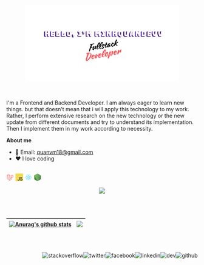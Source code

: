 <p align="center"><a href="https://github.com/minhquandevv"><img width="80%" src="./user-name-header.png" /></a></p>

<br />

I'm a Frontend and Backend Developer. I am always eager to learn new things. but that doesn’t mean that i will apply this technology to my work. Rather, I perform extensive research on the new technology or the new update from different documents and try to understand its implementation. Then I implement them in my work according to necessity.

**About me**

- 💼 Email: quanvm18@gmail.com
- ❤️ I love coding

<br />
<code><img height="20" src="https://raw.githubusercontent.com/github/explore/80688e429a7d4ef2fca1e82350fe8e3517d3494d/topics/laravel/laravel.png"></code>
<code><img height="20" src="https://raw.githubusercontent.com/github/explore/80688e429a7d4ef2fca1e82350fe8e3517d3494d/topics/javascript/javascript.png"></code>
<code><img height="20" src="https://raw.githubusercontent.com/github/explore/80688e429a7d4ef2fca1e82350fe8e3517d3494d/topics/react/react.png"></code>
<code><img height="20" src="https://raw.githubusercontent.com/github/explore/80688e429a7d4ef2fca1e82350fe8e3517d3494d/topics/nodejs/nodejs.png"></code>

<p align="center">
  <a href="https://github.com/minhquandevv">
    <img src="https://skillicons.dev/icons?i=docker,nginx,laravel,mysql,redis" />
  </a>
</p>

<br> <br>

| <a href="https://github.com/minhquandevv/github-readme-stats"><img align="center" src="https://github-readme-stats.vercel.app/api?username=minhquandevv&show_icons=true&include_all_commits=true&theme=buefy&hide_border=true" alt="Anurag's github stats" /></a> | <a href="https://github.com/minhquandevv/github-readme-stats"><img align="center" src="https://github-readme-stats.vercel.app/api/top-langs/?username=minhquandevv&layout=compact&theme=buefy&hide_border=true" /></a> |
| ------------------------------------------------------------------------------------------------------------------------------------------------------------------------------------------------------------------------------------------------------------------------- | ------------------------------------------------------------------------------------------------------------------------------------------------------------------------------------------------------------------------------ |

<br />
<br />

[<img align="right" src='https://cdn.jsdelivr.net/npm/simple-icons@3.0.1/icons/github.svg' alt='github' height='40'>](https://github.com/minhquandevv) [<img align="right" src='https://cdn.jsdelivr.net/npm/simple-icons@3.0.1/icons/dev-dot-to.svg' alt='dev' height='40'>](https://dev.to/vuminhquandeveloper) [<img align="right" src='https://cdn.jsdelivr.net/npm/simple-icons@3.0.1/icons/linkedin.svg' alt='linkedin' height='40'>](https://www.linkedin.com/in/vmquan18/) [<img align="right" src='https://cdn.jsdelivr.net/npm/simple-icons@3.0.1/icons/facebook.svg' alt='facebook' height='40'>](https://www.facebook.com/mquandeveloper/) [<img  align="right" src='https://cdn.jsdelivr.net/npm/simple-icons@3.0.1/icons/twitter.svg' alt='twitter' height='40'>](https://x.com/minhquandev) [<img align="right" src='https://cdn.jsdelivr.net/npm/simple-icons@3.0.1/icons/stackoverflow.svg' alt='stackoverflow' height='40'>](https://stackoverflow.com/users/13314180/minhquandevv)
